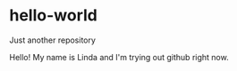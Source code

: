 # hello-world
Just another repository

Hello!
My name is Linda and I'm trying out github right now.
